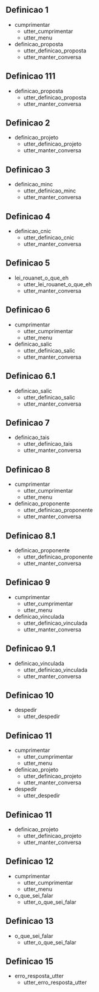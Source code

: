 ## Definicao 1
* cumprimentar
    - utter_cumprimentar
    - utter_menu
* definicao_proposta
    - utter_definicao_proposta
    - utter_manter_conversa


## Definicao 111
* definicao_proposta
    - utter_definicao_proposta
    - utter_manter_conversa


## Definicao 2
* definicao_projeto
    - utter_definicao_projeto
    - utter_manter_conversa

## Definicao 3
* definicao_minc
    - utter_definicao_minc
    - utter_manter_conversa

## Definicao 4
* definicao_cnic
    - utter_definicao_cnic
    - utter_manter_conversa

## Definicao 5
* lei_rouanet_o_que_eh
    - utter_lei_rouanet_o_que_eh
    - utter_manter_conversa

## Definicao 6
* cumprimentar
    - utter_cumprimentar
    - utter_menu
* definicao_salic
    - utter_definicao_salic
    - utter_manter_conversa

## Definicao 6.1
* definicao_salic
    - utter_definicao_salic
    - utter_manter_conversa

## Definicao 7
* definicao_tais
    - utter_definicao_tais
    - utter_manter_conversa

## Definicao 8
* cumprimentar
    - utter_cumprimentar
    - utter_menu
* definicao_proponente
    - utter_definicao_proponente
    - utter_manter_conversa

## Definicao 8.1
* definicao_proponente
    - utter_definicao_proponente
    - utter_manter_conversa

## Definicao 9
* cumprimentar
    - utter_cumprimentar
    - utter_menu
* definicao_vinculada
    - utter_definicao_vinculada
    - utter_manter_conversa

## Definicao 9.1
* definicao_vinculada
    - utter_definicao_vinculada
    - utter_manter_conversa

## Definicao 10
* despedir
  - utter_despedir

## Definicao 11
* cumprimentar
    - utter_cumprimentar
    - utter_menu
* definicao_projeto
  - utter_definicao_projeto
  - utter_manter_conversa
* despedir
  - utter_despedir  

## Definicao 11
* definicao_projeto
  - utter_definicao_projeto
  - utter_manter_conversa


## Definicao 12
* cumprimentar
    - utter_cumprimentar
    - utter_menu
* o_que_sei_falar
    - utter_o_que_sei_falar


## Definicao 13
* o_que_sei_falar
    - utter_o_que_sei_falar




## Definicao 15
* erro_resposta_utter
    - utter_erro_resposta_utter
